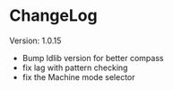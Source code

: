# ChangeLog

Version: 1.0.15

* Bump ldlib version for better compass
* fix lag with pattern checking
* fix the Machine mode selector

